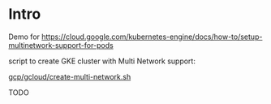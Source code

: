 # Intro

Demo for https://cloud.google.com/kubernetes-engine/docs/how-to/setup-multinetwork-support-for-pods

script to create GKE cluster with Multi Network support:

[gcp/gcloud/create-multi-network.sh](https://github.com/olga-mir/k8s/blob/main/gcp/gcloud/create-multi-network.sh)



TODO

